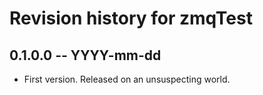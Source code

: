 # Revision history for zmqTest

## 0.1.0.0  -- YYYY-mm-dd

* First version. Released on an unsuspecting world.
